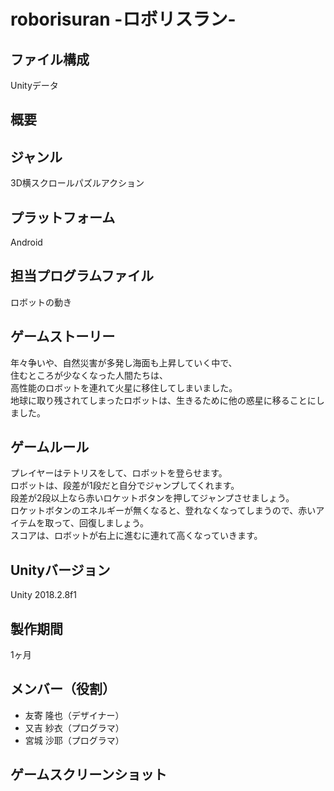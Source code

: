 # roborisuran -ロボリスラン-

## ファイル構成
Unityデータ

## 概要
## ジャンル
3D横スクロールパズルアクション

## プラットフォーム
Android

## 担当プログラムファイル
ロボットの動き

## ゲームストーリー
年々争いや、自然災害が多発し海面も上昇していく中で、  
住むところが少なくなった人間たちは、  
高性能のロボットを連れて火星に移住してしまいました。  
地球に取り残されてしまったロボットは、生きるために他の惑星に移ることにしました。

## ゲームルール
プレイヤーはテトリスをして、ロボットを登らせます。  
ロボットは、段差が1段だと自分でジャンプしてくれます。  
段差が2段以上なら赤いロケットボタンを押してジャンプさせましょう。  
ロケットボタンのエネルギーが無くなると、登れなくなってしまうので、赤いアイテムを取って、回復しましょう。  
スコアは、ロボットが右上に進むに連れて高くなっていきます。

## Unityバージョン
Unity 2018.2.8f1

## 製作期間
1ヶ月

## メンバー（役割）
* 友寄 隆也（デザイナー）
* 又吉 紗衣（プログラマ）
* 宮城 沙耶（プログラマ）

## ゲームスクリーンショット